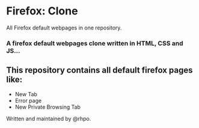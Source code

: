 # Firefox: Clone
All Firefox default webpages in one repository.

### A firefox default webpages clone written in HTML, CSS and JS...

## This repository contains all default firefox pages like:
+ New Tab
+ Error page
+ New Private Browsing Tab

Written and maintained by @rhpo.
